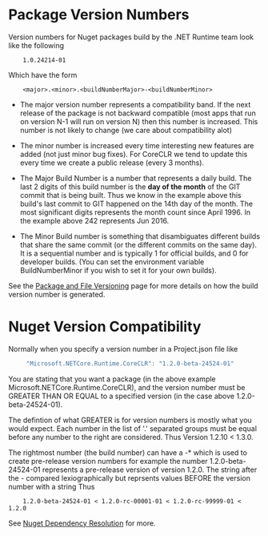 # Package Version Numbers

Version numbers for Nuget packages build by the .NET Runtime team look like the following
```
    1.0.24214-01
```
Which have the form
```
    <major>.<minor>.<buildNumberMajor>-<buildNumberMinor>
```

* The major version number represents a compatibility band.   If the next release of the package is not
  backward compatible (most apps that run on version N-1 will run on version N) then this number is increased.
  This number is not likely to change (we care about compatibility alot)  

* The minor number is increased every time interesting new features are added (not just minor bug fixes).
  For CoreCLR we tend to update this every time we create a public release (every 3 months).  

* The Major Build Number is a number that represents a daily build.   The last 2 digits of this build number
  is the **day of the month** of the GIT commit that is being built.   Thus we know in the example above this 
  build's last commit to GIT happened on the 14th day of the month.   The most significant digits represents
  the month count since April 1996.   In the example above 242 represents Jun 2016.   

* The Minor Build number is something that disambiguates different builds that share the same 
  commit (or the different commits on the same day).   It is a sequential number and is typically 1 for
  official builds, and 0 for developer builds.   (You can set the environment variable BuildNumberMinor if
  you wish to set it for your own builds).  

See the [Package and File Versioning](https://github.com/dotnet/corefx/blob/master/Documentation/building/versioning.md) page
for more details on how the build version number is generated.   

# Nuget Version Compatibility

Normally when you specify a version number in a Project.json file like
```javascript
     "Microsoft.NETCore.Runtime.CoreCLR": "1.2.0-beta-24524-01"
```

You are stating that you want a package (in the above example Microsoft.NETCore.Runtime.CoreCLR), and 
the version number must be GREATER THAN OR EQUAL to a specified version (in the case above 1.2.0-beta-24524-01).  

The defintion of what GREATER is for version numbers is mostly what you would expect.   Each number in
the list of '.' separated groups must be equal before any number to the right are considered.  Thus
Version 1.2.10 < 1.3.0.  

The rightmost number (the build number) can have a -* which is used to create pre-release version numbers
for example the number 1.2.0-beta-24524-01 represents a pre-release version of version 1.2.0.   The string
after the - compared lexiographically but reprsents values BEFORE the version number with a string Thus
```
    1.2.0-beta-24524-01 < 1.2.0-rc-00001-01 < 1.2.0-rc-99999-01 < 1.2.0
```

See [Nuget Dependency Resolution](http://docs.nuget.org/ndocs/consume-packages/dependency-resolution) for more.
